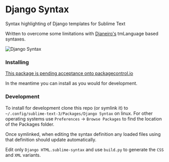 # Django Syntax

Syntax highlighting of Django templates for Sublime Text

Written to overcome some limitations with [Djaneiro's](https://github.com/squ1b3r/Djaneiro) tmLanguage based syntaxes.

![Django Syntax](https://user-images.githubusercontent.com/335152/69388951-75eee280-0cc2-11ea-909f-834bc242af08.png)

### Installing
[This package is pending acceptance onto packagecontrol.io](https://github.com/wbond/package_control_channel/pull/7766)

In the meantime you can install as you would for development.

### Development

To install for development clone this repo (or symlink it) to `~/.config/sublime-text-3/Packages/Django Syntax` on linux. For other operating systems use `Preferences` -> `Browse Packages` to find the location of the Packages folder.

Once symlinked, when editing the syntax definition any loaded files using that definition should update automatically.

Edit only `Django HTML.sublime-syntax` and use `build.py` to generate the `CSS` and `XML` variants.
